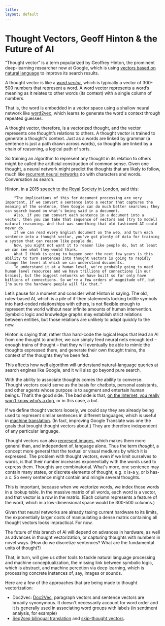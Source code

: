```yaml
---
title: 
layout: default
---
```


# Thought Vectors, Geoff Hinton & the Future of AI

“Thought vector” is a term popularized by Geoffrey Hinton, the prominent deep-learning researcher now at Google, which is using [vectors based on natural language](http://www.bloomberg.com/news/articles/2015-10-26/google-turning-its-lucrative-web-search-over-to-ai-machines) to improve its search results. 

A thought vector is like a [*word vector*](http://deeplearning4j.org/word2vec.html#embed), which is typically a vector of 300-500 numbers that represent a word. A word vector represents a word’s meaning as it relates to other words (its context) with a single column of numbers. 

That is, the word is embedded in a vector space using a shallow neural network like [word2vec](http://deeplearning4j.org/word2vec.html), which learns to generate the word's context through repeated guesses. 

A thought vector, therefore, is a vectorized thought, and the vector represents one thought’s relations to others. A thought vector is trained to generate a thought's context. Just as a words are linked by grammar (a sentence is just a path drawn across words), so thoughts are linked by a chain of reasoning, a logical path of sorts. 

So training an algorithm to represent any thought in its relation to others might be called the artificial construction of common sense. Given one thought, a neural network might predict the thoughts that are likely to follow, much like [recurrent neural networks](http://deeplearning4j.org/recurrentnetwork) do with characters and words. Conversation as search. 

Hinton, in a 2015 [speech to the Royal Society in London](https://www.youtube.com/watch?v=IcOMKXAw5VA), said this: 

		"The implications of this for document processing are very important. If we convert a sentence into a vector that captures the meaning of the sentence, then Google can do much better searches; they can search based on what's being said in a document.
		Also, if you can convert each sentence in a document into a vector, then you can take that sequence of vectors and [try to model] natural reasoning. And that was something that old fashioned AI could never do.
		If we can read every English document on the web, and turn each sentence into a thought vector, you've got plenty of data for training a system that can reason like people do. 
		Now, you might not want it to reason like people do, but at least we can see what they would think.
		What I think is going to happen over the next few years is this ability to turn sentences into thought vectors is going to rapidly change the level at which we can understand documents. 
		To understand it at a human level, we're probably going to need human level resources and we have trillions of connections [in our brains], but the biggest networks we have built so far only have billions of connections. So we're a few orders of magnitude off, but I'm sure the hardware people will fix that." 

Let’s pause for a moment and consider what Hinton is saying. The old, rules-based AI, which is a pile of if-then statements locking brittle symbols into hard-coded relationships with others, is not flexible enough to represent the world without near infinite amounts of human intervention. Symbolic logic and knowledge graphs may establish strict relations between entities, but those relations are unlikely to adapt quickly to the new.

Hinton is saying that, rather than hard-code the logical leaps that lead an AI from one thought to another, we can simply feed neural nets enough text – enough trains of thought – that they will eventually be able to mimic the thoughts expressed there, and generate their own thought trains, the context of the thoughts they've been fed. 

This affects how well algorithm will understand natural-language queries at search engines like Google, and it will also go beyond pure search. 

With the ability to associate thoughts comes the ability to converse. Thought vectors could serve as the basis for chatbots, personal assistants, and other agents whose purpose is to augment and entertain human beings. That’s the good side. The bad side is that, [on the Internet, you really won’t know who’s a dog](https://upload.wikimedia.org/wikipedia/en/f/f8/Internet_dog.jpg), or in this case, a bot. 

If we define thought vectors loosely, we could say they are already being used to represent similar sentences in different languages, which is useful in [machine translation](http://arxiv.org/pdf/1409.3215). (In fact, improving Google Translate was one the goals that brought thought vectors about.) They are therefore independent of any particular language. 

Thought vectors can also [represent images](http://arxiv.org/abs/1411.4555), which makes them more general than, and independent of, language alone. Thus the term *thought*, a concept more general that the textual or visual mediums by which it is expressed. 
The problem with thought vectors, even if we limit ourselves to words, is that their number increases exponentially with the words used to express them. Thoughts are combinatorial. What's more, one sentence may contain many states, or discrete elements of thought; e.g. x is-a y, or b has-a c. So every sentence might contain and mingle several thoughts.

This is important, because when we vectorize words, we index those words in a lookup table. In the massive matrix of all words, each word is a vector, and that vector is a row in the matrix. (Each column represents a feature of the word, which in a low-dimensional space would be 300-500 columns.) 

Given that neural networks are already taxing current hardware to its limits, the exponentially larger costs of manipulating a dense matrix containing all thought vectors looks impractical. For now.  

The future of this branch of AI will depend on advances in hardware, as well as advances in thought vectorization, or capturing thoughts with numbers in novel ways. (How do we discretize sentences? What are the fundamental units of thought?)

That, in turn, will give us other tools to tackle natural language processing and machine conceptualization, the missing link between symbolic logic, which is abstract, and machine percetion via deep learning, which is processing concrete instances of, say, images or sounds. 

Here are a few of the approaches that are being made to thought vectorization: 

* Doc2vec: [Doc2Vec](http://deeplearning4j.org/doc2vec.html), paragraph vectors and sentence vectors are broadly synonymous. It doesn't necessarily account for word order and it is generally used in associating word groups with labels (in sentiment analysis, for example)
* [Seq2seq bilingual translation](http://arxiv.org/pdf/1409.3215) and [skip-thought vectors](http://arxiv.org/abs/1506.06726).
